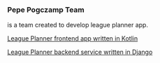 ### Pepe Pogczamp Team

is a team created to develop league planner app.

[League Planner frontend app written in Kotlin](https://github.com/pepe-pogczamp-team/league_front) 

[League Planner backend service written in Django](https://github.com/pepe-pogczamp-team/league_planner) 
